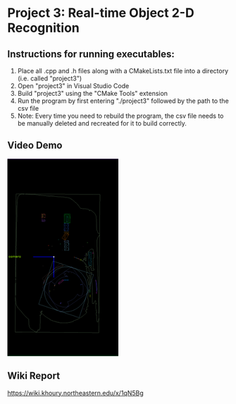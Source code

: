 # Project 3: Real-time Object 2-D Recognition

## Instructions for running executables:

1. Place all .cpp and .h files along with a CMakeLists.txt file into a directory (i.e. called "project3")
2. Open "project3" in Visual Studio Code
3. Build "project3" using the "CMake Tools" extension
4. Run the program by first entering "./project3" followed by the path to the csv file 
5. Note: Every time you need to rebuild the program, the csv file needs to be manually deleted and recreated for it to build correctly.


## Video Demo
[<img src="/video_demo/demo-image.png" width="50%">](https://drive.google.com/file/d/1pK1d6vgmeVoRCaKcsgjpci0UV_i4_DI6/view?usp=sharing)


## Wiki Report
https://wiki.khoury.northeastern.edu/x/1qN5Bg


